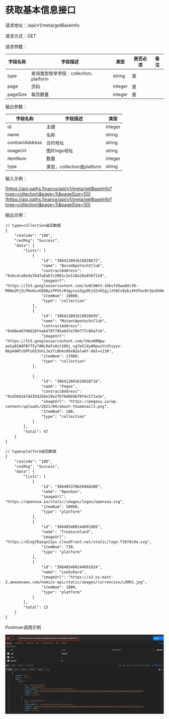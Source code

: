 # 获取基本信息接口

请求地址：/api/v1/meta/getBaseInfo

请求方式：GET

请求参数：

| 字段名称     | 字段描述                         | 类型      | 是否必须 | 备注 |
| -------- | ---------------------------- | ------- | ---- | -- |
| type     | 查询类型枚举字段：collection、platform | string  | 是    |    |
| page     | 页码                           | integer | 是    |    |
| pageSize | 每页数量                         | integer | 是    |    |

输出参数：

| 字段名称            | 字段描述                   | 类型      |
| --------------- | ---------------------- | ------- |
| id              | 主键                     | integer |
| name            | 名称                     | string  |
| contractAddress | 合约地址                   | string  |
| imageUrl        | 图片logo地址               | string  |
| itemNum         | 数量                     | integer |
| type            | 类型，collection或platform | string  |

输入示例：

[https://api.paths.finance/api/v1/meta/getBaseInfo?type=collection\&page=1\&pageSize=50](https://api.paths.finance/api/v1/meta/getBaseInfo?type=collection\&page=1\&pageSize=50)

输出示例：

```
// type=collection返回数据
{
    "resCode": "100",
    "resMsg": "Success",
    "data": {
        "lists": [
            {
                "id": "386412091616028672",
                "name": "BoredApeYachtClub",
                "contractAddress": "0xbc4ca0eda7647a8ab7c2061c2e118a18a936f13d",
                "imageUrl": "https://lh3.googleusercontent.com/Ju9CkWtV-1Okvf45wo8UctR-M9He2PjILP0oOvxE89AyiPPGtrR3gysu1Zgy0hjd2xKIgjJJtWIc0ybj4Vd7wv8t3pxDGHoJBzDB=s130",
                "itemNum": 10000,
                "type": "collection"
            },
            {
                "id": "386412091616028695",
                "name": "MutantApeYachtClub",
                "contractAddress": "0x60e4d786628fea6478f785a6d7e704777c86a7c6",
                "imageUrl": "https://lh3.googleusercontent.com/lHexKRMpw-aoSyB1WdFBff5yfANLReFxHzt1DOj_sg7mS14yARpuvYcUtsyyx-Nkpk6WTcUPFoG53VnLJezYi8hAs0OxNZwlw6Y-dmI=s130",
                "itemNum": 17900,
                "type": "collection"
            },
           
            {
                "id": "386412091616028718",
                "name": "Pegas",
                "contractAddress": "0xd50d167dd35d256e19e2fb76d6b9bf9f4c571a3e",
                "imageUrl": "https://pegaxy.io/wp-content/uploads/2021/09/about-thumbnail3.png",
                "itemNum": 100,
                "type": "collection"
            }
        ],
        "total": 47
    }
}
```

```
// type=platform返回数据
{
    "resCode": "100",
    "resMsg": "Success",
    "data": {
        "lists": [
            {
                "id": "386405378620468200",
                "name": "OpenSea",
                "imageUrl": "https://opensea.io/static/images/logos/opensea.svg",
                "itemNum": 50000,
                "type": "platform"
            },
            {
                "id": "386405400144891905",
                "name": "Treasureland",
                "imageUrl": "https://d1xg70azqv21ps.cloudfront.net/static/logo.f397dcda.svg",
                "itemNum": 730,
                "type": "platform"
            },
            {
                "id": "386405400144891924",
                "name": "LooksRare",
                "imageUrl": "https://s3.us-east-2.amazonaws.com/nomics-api/static/images/currencies/LOOKS.jpg",
                "itemNum": 1000,
                "type": "platform"
            }
        ],
        "total": 13
    }
}
```

Postman调用示例

![](../.gitbook/assets/nft-getbaseinfo.png)
